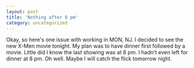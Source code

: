 ```yaml
---
layout: post
title: 'Nothing after 8 pm'
category: uncategorized
---
```


Okay, so here's one issue with working in MON, NJ.  I decided to see the new X-Men movie tonight.  My plan was to have dinner first followed by a movie.  Little did I know the last showing was at 8 pm.  I hadn't even left for dinner at 8 pm.  Oh well.  Maybe I will catch the flick tomorrow night.
